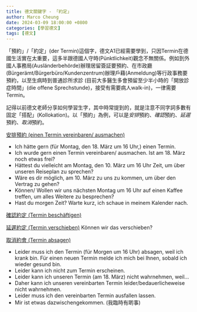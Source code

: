 ```yaml
---
title: 德文關鍵字 - 「約定」
author: Marco Cheung
date: 2024-03-09 18:00:00 +0800
categories: [學習德文]
tags: [德文]
---
```


「預約」/「約定」(der Termin)這個字，德文A1已經需要學到，只因Termin在德國生活實在太重要，這多半跟德國人守時(Pünktlichkeit)觀念不無關係。例如到外國人事務局(Ausländerbehörde)辦理居留簽証要預約、在市政廳(Bürgerämt/Bürgerbüro/Kundenzentrum)辦理戶藉(Anmeldung)等行政事務要預約，以至生病時到普通診所求診 (目前大多醫生多會預留至少半小時的「開放診症時間」(die offene Sprechstunde)，接受有需要病人walk-in)，一律需要Termin。

記得以前德文老師分享如何學習生字，其中時常提到的，就是注意不同字詞多數有固定「搭配」(Kollokation)。以「預約」為例，可以是*安排*預約、*確認*預約、*延遲*預約、*取消*預約。

<u>安排預約 (einen Termin vereinbaren/ ausmachen)</u>
- Ich hätte gern (für Montag, den 18. März um 16 Uhr,) einen Termin.
- Ich wurde gern einen Termin vereinbaren/ ausmachen. Ist am 18. März noch etwas frei?
- Hättest du vielleicht am Montag, den 10. März um 16 Uhr Zeit, um über unseren Reiseplan zu sprechen?
- Wäre es dir möglich, am 10. März zu uns zu kommen, um über den Vertrag zu gehen?
- Können/ Wollen wir uns nächsten Montag um 16 Uhr auf einen Kaffee treffen, um alles Weitere zu besprechen?
- Hast du morgen Zeit? Warte kurz, ich schaue in meinem Kalender nach.

<u>確認約定 (Termin beschäftigen)</u>

<u>延遲約定 (Termin verschieben)</u>
Können wir das verschieben?

<u>取消約會 (Termin absagen)</u>
- Leider muss ich den Termin (für Morgen um 16 Uhr) absagen, weil ich krank bin. Für einen neuen Termin melde ich mich bei Ihnen, sobald ich wieder gesund bin.
- Leider kann ich nicht zum Termin erscheinen.
- Leider kann ich unseren Termin (am 18. März) nicht wahrnehmen, weil...
- Daher kann ich unseren vereinbarten Termin leider/bedauerlicheweise nicht wahrnehmen.
- Leider muss ich den vereinbarten Termin ausfallen lassen.
- Mir ist etwas dazwischengekommen. (我臨時有啲事)